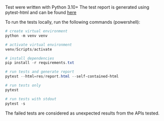 Test were written with Python 3.10+
The test report is generated using pytest-html and can be found [here](res/report.html)

To run the tests locally, run the following commands (powershell):
```powershell
# create virtual environment
python -m venv venv

# activate virtual environment
venv/Scripts/activate

# install dependencies
pip install -r requirements.txt

# run tests and generate report
pytest --html=res/report.html --self-contained-html 

# run tests only
pytest

# run tests with stdout
pytest -s
```

The failed tests are considered as unexpected results from the APIs tested.
